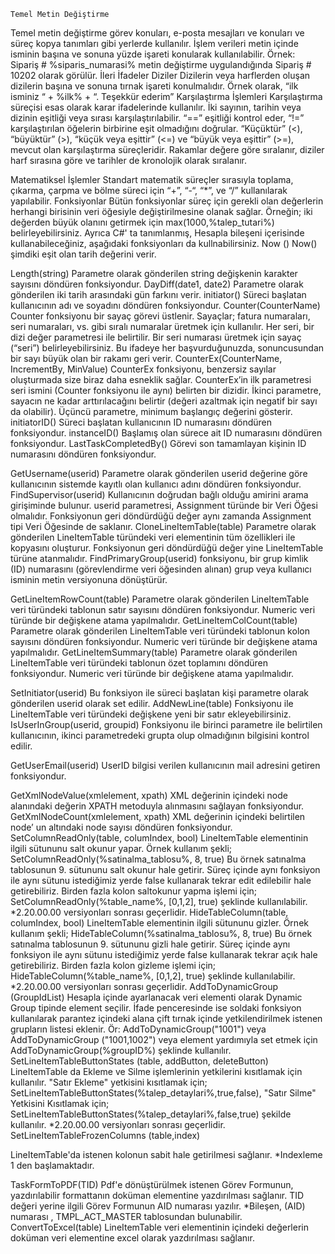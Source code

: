 	Temel Metin Değiştirme
Temel metin değiştirme görev konuları, e-posta mesajları ve konuları ve süreç kopya tanımları gibi yerlerde kullanılır. İşlem verileri metin içinde isminin başına ve sonuna yüzde işareti konularak kullanılabilir.
Örnek: Sipariş # %siparis_numarasi% metin değiştirme uygulandığında Sipariş # 10202 olarak görülür.
İleri İfadeler
Diziler
Dizilerin veya harflerden oluşan dizilerin başına ve sonuna tırnak işareti konulmalıdır. Örnek olarak, “ilk isminiz “ + %ilk% + “. Teşekkür ederim”
Karşılaştırma İşlemleri
Karşılaştırma süreçisi esas olarak karar ifadelerinde kullanılır. İki sayının, tarihin veya dizinin eşitliği veya sırası karşılaştırılabilir. “==” eşitliği kontrol eder, “!=” karşılaştırılan öğelerin birbirine eşit olmadığını doğrular. “Küçüktür” (<), “büyüktür” (>), “küçük veya eşittir” (<=) ve “büyük veya eşittir” (>=), mevcut olan karşılaştırma süreçleridir.
Rakamlar değere göre sıralanır, diziler harf sırasına göre ve tarihler de kronolojik olarak sıralanır.
 
Matematiksel İşlemler
Standart matematik süreçler sırasıyla toplama, çıkarma, çarpma ve bölme süreci için “+”, “-“, “*”, ve “/” kullanılarak yapılabilir.
Fonksiyonlar
Bütün fonksiyonlar süreç için gerekli olan değerlerin herhangi birisinin veri öğesiyle değiştirilmesine olanak sağlar. Örneğin; iki değerden büyük olanını getirmek için max(1000,%talep_tutari%) belirleyebilirsiniz.
Ayrıca C#' ta tanımlanmış, Hesapla bileşeni içerisinde kullanabileceğiniz, aşağıdaki fonksiyonları da kullnabilirsiniz.
Now ()
Now() şimdiki eşit olan tarih değerini verir.
 

Length(string)
Parametre olarak gönderilen string değişkenin karakter sayısını döndüren fonksiyondur.
DayDiff(date1, date2)
Parametre olarak gönderilen iki tarih arasındaki gün farkını verir.
initiator()
Süreci başlatan kullanıcının adı ve soyadını döndüren fonksiyondur.
Counter(CounterName)
Counter fonksiyonu bir sayaç görevi üstlenir. Sayaçlar; fatura numaraları, seri numaraları, vs. gibi sıralı numaralar üretmek için kullanılır. Her seri, bir dizi değer parametresi ile belirtilir.
 Bir seri numarası üretmek için sayaç (“seri”) belirleyebilirsiniz. Bu ifadeye her başvurduğunuzda, sonuncusundan bir sayı büyük olan bir rakamı geri verir.
CounterEx(CounterName, IncrementBy, MinValue)
CounterEx fonksiyonu, benzersiz sayılar oluşturmada size biraz daha esneklik sağlar. CounterEx’in ilk parametresi seri ismini (Counter fonksiyonu ile aynı) belirten bir dizidir. İkinci parametre, sayacın ne kadar arttırılacağını belirtir (değeri azaltmak için negatif bir sayı da olabilir). Üçüncü parametre, minimum başlangıç değerini gösterir.    
initiatorID()
Süreci başlatan kullanıcının ID numarasını döndüren fonksiyondur.
instanceID()
Başlamış olan sürece ait ID numarasını döndüren fonksiyondur.
LastTaskCompletedBy()
Görevi son tamamlayan kişinin ID numarasını döndüren fonksiyondur.
   
GetUsername(userid)
Parametre olarak gönderilen userid değerine göre kullanıcının sistemde kayıtlı olan kullanıcı adını döndüren fonksiyondur.
FindSupervisor(userid)
Kullanıcının doğrudan bağlı olduğu amirini arama girişiminde bulunur. userid parametresi, Assignment türünde bir Veri Öğesi olmalıdır. Fonksiyonun geri döndürdüğü değer aynı zamanda Assignment tipi Veri Öğesinde de saklanır.
CloneLineItemTable(table)
Parametre olarak gönderilen LineItemTable türündeki veri elementinin tüm özellikleri ile kopyasını oluşturur. Fonksiyonun geri döndürdüğü değer yine LineItemTable türüne atanmalıdır.
FindPrimaryGroup(userid)
fonksiyonu, bir grup kimlik (ID) numarasını (görevlendirme veri öğesinden alınan) grup veya kullanıcı isminin metin versiyonuna dönüştürür.
 
GetLineItemRowCount(table)
Parametre olarak gönderilen LineItemTable veri türündeki tablonun satır sayısını döndüren fonksiyondur. Numeric veri türünde bir değişkene atama yapılmalıdır.
GetLineItemColCount(table)
Parametre olarak gönderilen LineItemTable veri türündeki tablonun kolon sayısını döndüren fonksiyondur. Numeric veri türünde bir değişkene atama yapılmalıdır.
GetLineItemSummary(table)
Parametre olarak gönderilen LineItemTable veri türündeki tablonun özet toplamını döndüren fonksiyondur. Numeric veri türünde bir değişkene atama yapılmalıdır.
 
SetInitiator(userid)
Bu fonksiyon ile süreci başlatan kişi parametre olarak gönderilen userid olarak set edilir.
AddNewLine(table)
Fonksiyonu ile LineItemTable veri türündeki değişkene yeni bir satır ekleyebilirsiniz.
IsUserInGroup(userid, groupid)
Fonksiyonu ile birinci parametre ile belirtilen kullanıcının, ikinci parametredeki grupta olup olmadığının bilgisini kontrol edilir.
 
GetUserEmail(userid)
UserID bilgisi verilen kullanıcının mail adresini getiren fonksiyondur.


GetXmlNodeValue(xmlelement, xpath)
XML değerinin içindeki node alanındaki değerin XPATH metoduyla alınmasını sağlayan fonksiyondur.
GetXmlNodeCount(xmlelement, xpath)
XML değerinin içindeki belirtilen node’ un altındaki node sayısı döndüren fonksiyondur.
SetColumnReadOnly(table, columIndex, bool)
LineItemTable elementinin ilgili sütununu salt okunur yapar. Örnek kullanım şekli; SetColumnReadOnly(%satinalma_tablosu%, 8, true) Bu örnek satınalma tablosunun 9. sütununu salt okunur hale getirir. Süreç içinde aynı fonksiyon ile aynı sütunu istediğimiz yerde false kullanarak tekrar edit edilebilir hale getirebiliriz. Birden fazla kolon saltokunur yapma işlemi için; SetColumnReadOnly(%table_name%, [0,1,2], true)   şeklinde kullanılabilir.
*2.20.00.00 versiyonları sonrası geçerlidir.
HideTableColumn(table, columIndex, bool)
LineItemTable elementinin ilgili sütununu gizler. Örnek kullanım şekli; HideTableColumn(%satinalma_tablosu%, 8, true) Bu örnek satınalma tablosunun 9. sütununu gizli hale getirir. Süreç içinde aynı fonksiyon ile aynı sütunu istediğimiz yerde false kullanarak tekrar açık hale getirebiliriz. Birden fazla kolon gizleme işlemi için; HideTableColumn(%table_name%, [0,1,2], true)   şeklinde kullanılabilir.
*2.20.00.00 versiyonları sonrası geçerlidir.
AddToDynamicGroup (GroupIdList)
Hesapla içinde ayarlanacak veri elementi olarak Dynamic Group tipinde element seçilir. İfade penceresinde ise soldaki fonksiyon kullanılarak parantez içindeki alana çift tırnak içinde yetkilendirilmek istenen grupların listesi eklenir.
Ör: AddToDynamicGroup("1001") veya AddToDynamicGroup ("1001,1002") veya element yardımıyla set etmek için AddToDynamicGroup(%groupID%) şeklinde kullanılır.
SetLineItemTableButtonStates (table, addButton, deleteButton)
LineItemTable da Ekleme ve Silme işlemlerinin yetkilerini kısıtlamak için kullanılır.
"Satır Ekleme" yetkisini kısıtlamak için; SetLineItemTableButtonStates(%talep_detaylari%,true,false),
"Satır Silme" Yetkisini Kısıtlamak için; SetLineItemTableButtonStates(%talep_detaylari%,false,true) şekilde kullanılır.
*2.20.00.00 versiyonları sonrası geçerlidir.
SetLineItemTableFrozenColumns (table,index)

LineItemTable'da istenen kolonun sabit hale getirilmesi sağlanır.
*Indexleme 1 den başlamaktadır.
 
TaskFormToPDF(TID)
Pdf'e dönüştürülmek istenen Görev Formunun, yazdırılabilir formattanın doküman elementine yazdırılması sağlanır. TID değeri yerine ilgili Görev Formunun AID numarası yazılır.
*Bileşen, (AID) numarası , TMPL_ACT_MASTER tablosundan bulunabilir.
ConvertToExcel(table)
LineItemTable veri elementinin içindeki değerlerin doküman veri elementine excel olarak yazdırılması sağlanır.


